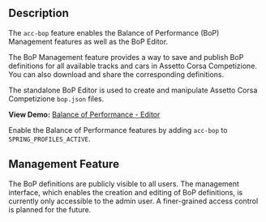 ## Description

The `acc-bop` feature enables the Balance of Performance (BoP) Management features as well as the BoP Editor.

The BoP Management feature provides a way to save and publish BoP definitions for all available tracks and cars in
Assetto
Corsa Competizione. You can also download and share the corresponding definitions.

The standalone BoP Editor is used to create and manipulate Assetto Corsa Competizione `bop.json` files.

**View Demo:**
[Balance of Performance - Editor](https://demo.simdesk.eu/bop/editor)

Enable the Balance of Performance features by adding `acc-bop` to `SPRING_PROFILES_ACTIVE`.

## Management Feature

The BoP definitions are publicly visible to all users. The management interface, which enables the creation and
editing of BoP definitions, is currently only accessible to the admin user. A finer-grained access control is planned
for the future.